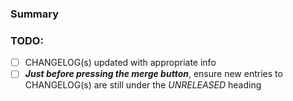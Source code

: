 ### Summary



### TODO:
- [ ] CHANGELOG(s) updated with appropriate info
- [ ] ***Just before pressing the merge button***, ensure new entries to CHANGELOG(s) are still under the _UNRELEASED_ heading 
